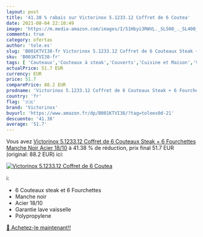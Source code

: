 ```yaml
---
layout: post
title: '41.38 % rabais sur Victorinox 5.1233.12 Coffret de 6 Coutea'
date: 2021-08-04 22:10:49
image: 'https://m.media-amazon.com/images/I/51Hbyi3RWVL._SL500_._SL400_.jpg'
comments: true
category: ofertas
author: 'tole.es'
slug: 'B001KTVI38-fr Victorinox 5.1233.12 Coffret de 6 Couteaux Steak + 6...'
sku: 'B001KTVI38-fr'
tags: [ 'Couteaux','Couteaux à steak','Couverts','Cuisine et Maison','Vaisselle et arts de la table','victorinox', ]
actualPrice: 51.7 EUR
currency: EUR
price: 51.7
comparePrice: 88.2 EUR
prodname: 'Victorinox 5.1233.12 Coffret de 6 Couteaux Steak + 6 Fourchettes Manche Noir Acier 18/10'
country: 'fr'
flag: '🇫🇷'
brand: 'Victorinox'
buyurl: 'https://www.amazon.fr/dp/B001KTVI38/?tag=tolees0d-21'
descuento: '41.38'
average: '51.7'
---
```


Vous avez [Victorinox 5.1233.12 Coffret de 6 Couteaux Steak + 6 Fourchettes Manche Noir Acier 18/10](https://www.amazon.fr/dp/B001KTVI38/?tag=tolees0d-21)  à  41.38 % de réduction, prix final  51.7 EUR (original: 88.2 EUR) ici:

[![Victorinox 5.1233.12 Coffret de 6 Coutea](https://m.media-amazon.com/images/I/51Hbyi3RWVL._SL500_._SL400_.jpg)](https://www.amazon.fr/dp/B001KTVI38/?tag=tolees0d-21)

ℹ️:

- 6 Couteaux steak et 6 Fourchettes
- Manche noir
- Acier 18/10
- Garantie lave vaisselle
- Polypropylene

[🛒 Achetez-le maintenant!!](https://www.amazon.fr/dp/B001KTVI38/?tag=tolees0d-21)
